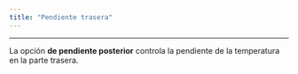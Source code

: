 ```yaml
---
title: "Pendiente trasera"
---
```


***

La opción **de pendiente posterior** controla la pendiente de la temperatura en la parte trasera.




